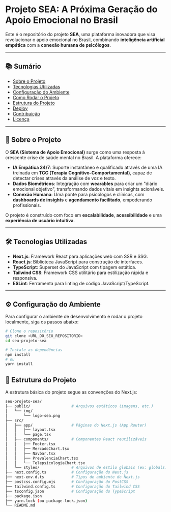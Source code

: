 # Projeto SEA: A Próxima Geração do Apoio Emocional no Brasil

Este é o repositório do projeto **SEA**, uma plataforma inovadora que visa revolucionar o apoio emocional no Brasil, combinando **inteligência artificial empática** com a **conexão humana de psicólogos**.

---

## 📚 Sumário

- [Sobre o Projeto](#sobre-o-projeto)
- [Tecnologias Utilizadas](#tecnologias-utilizadas)
- [Configuração do Ambiente](#configuração-do-ambiente)
- [Como Rodar o Projeto](#como-rodar-o-projeto)
- [Estrutura do Projeto](#estrutura-do-projeto)
- [Deploy](#deploy)
- [Contribuição](#contribuição)
- [Licença](#licença)

---

## 🧠 Sobre o Projeto

O **SEA (Sistema de Apoio Emocional)** surge como uma resposta à crescente crise de saúde mental no Brasil. A plataforma oferece:

- **IA Empática 24/7**: Suporte instantâneo e qualificado através de uma IA treinada em **TCC (Terapia Cognitivo-Comportamental)**, capaz de detectar crises através da análise de voz e texto.
- **Dados Biométricos**: Integração com **wearables** para criar um "diário emocional objetivo", transformando dados vitais em insights acionáveis.
- **Conexão Humana**: Uma ponte para psicólogos e clínicas, com **dashboards de insights** e **agendamento facilitado**, empoderando profissionais.

O projeto é construído com foco em **escalabilidade**, **acessibilidade** e uma **experiência de usuário intuitiva**.

---

## 🛠️ Tecnologias Utilizadas

- **Next.js**: Framework React para aplicações web com SSR e SSG.
- **React.js**: Biblioteca JavaScript para construção de interfaces.
- **TypeScript**: Superset do JavaScript com tipagem estática.
- **Tailwind CSS**: Framework CSS utilitário para estilização rápida e responsiva.
- **ESLint**: Ferramenta para linting de código JavaScript/TypeScript.

---

## ⚙️ Configuração do Ambiente

Para configurar o ambiente de desenvolvimento e rodar o projeto localmente, siga os passos abaixo:

```bash
# Clone o repositório
git clone <URL_DO_SEU_REPOSITORIO>
cd seu-projeto-sea

# Instale as dependências
npm install
# ou
yarn install
```

## 🧱 Estrutura do Projeto
A estrutura básica do projeto segue as convenções do Next.js:
```bash
seu-projeto-sea/
├── public/                  # Arquivos estáticos (imagens, etc.)
│   └── img/
│       └── logo-sea.png
├── src/
│   ├── app/                 # Páginas do Next.js (App Router)
│   │   ├── layout.tsx
│   │   └── page.tsx
│   ├── components/          # Componentes React reutilizáveis
│   │   ├── Footer.tsx
│   │   ├── MercadoChart.tsx
│   │   ├── Navbar.tsx
│   │   ├── PrevalenciaChart.tsx
│   │   └── TelepsicologiaChart.tsx
│   └── styles/              # Arquivos de estilo globais (ex: globals.css)
├── next.config.ts           # Configuração do Next.js
├── next-env.d.ts            # Tipos de ambiente do Next.js
├── postcss.config.mjs       # Configuração do PostCSS
├── tailwind.config.ts       # Configuração do Tailwind CSS
├── tsconfig.json            # Configuração do TypeScript
├── package.json
├── yarn.lock (ou package-lock.json)
└── README.md
```
